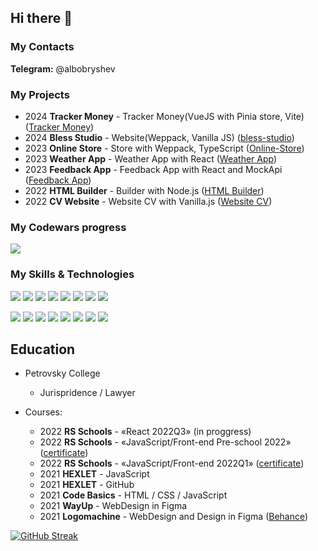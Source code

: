 ## Hi there 👋

### **My Contacts** ###
**Telegram:** @albobryshev 

### My Projects
+ 2024 **Tracker Money** - Tracker Money(VueJS with Pinia store, Vite) ([Tracker Money](https://github.com/AlexBob98/tracker-money/tree/dev))
+ 2024 **Bless Studio** - Website(Weppack, Vanilla JS) ([bless-studio](https://github.com/AlexBob98/bless-studio/tree/gh-pages))
+ 2023 **Online Store** - Store with Weppack, TypeScript ([Online-Store](https://github.com/AlexBob98/online-store))
+ 2023 **Weather App** - Weather App with React ([Weather App](https://github.com/AlexBob98/weather-app/tree/weather-app))
+ 2023 **Feedback App** - Feedback App with React and MockApi ([Feedback App](https://github.com/AlexBob98/feedback-app/tree/feedback-app))
+ 2022 **HTML Builder** - Builder with Node.js ([HTML Builder](https://github.com/AlexBob98/HTML-builder))
+ 2022 **CV Website** - Website CV with Vanilla.js ([Website CV](https://github.com/AlexBob98/rsschool-cv/tree/gh-pages))

### My Codewars progress
[![](https://www.codewars.com/users/AlexBob98/badges/small)](https://www.codewars.com/users/AlexBob98)  

### **My Skills & Technologies** ##
![](https://img.shields.io/badge/-HTML-black?style=for-the-badge&logo=HTML5&logoColor=red)
![](https://img.shields.io/badge/-CSS-black?style=for-the-badge&logo=CSS3&logoColor=blue)
![](https://img.shields.io/badge/-JavaScript-black?style=for-the-badge&logo=JavaScript&logoColor=yellow)
![](https://img.shields.io/badge/-TypeScript-black?style=for-the-badge&logo=TypeScript&logoColor=blue)
![](https://img.shields.io/badge/-React-black?style=for-the-badge&logo=React&logoColor=cyan)
![](https://img.shields.io/badge/-Node.JS-black?style=for-the-badge&logo=Node.JS&logoColor=lime)
![](https://img.shields.io/badge/-GitHub-black?style=for-the-badge&logo=GitHub&logoColor=white)
![](https://img.shields.io/badge/-Figma-black?style=for-the-badge&logo=Figma&logoColor=red)

![](https://img.shields.io/badge/-Vercel-black?style=for-the-badge&logo=Vercel&logoColor=red)
![](https://img.shields.io/badge/-Illustrator-black?style=for-the-badge&logo=AdobeIllustrator&logoColor=red)
![](https://img.shields.io/badge/-Photoshop-black?style=for-the-badge&logo=AdobePhotoshop&logoColor=blue)
![](https://img.shields.io/badge/-netlify-black?style=for-the-badge&logo=netlify&logoColor=cyan)
![](https://img.shields.io/badge/-DevTools-black?style=for-the-badge&logo=googlechrome&logoColor=yellow)
![](https://img.shields.io/badge/-Webpack-black?style=for-the-badge&logo=webpack&logoColor=lightblue)
![](https://img.shields.io/badge/-ESLint-black?style=for-the-badge&logo=ESLint&logoColor=purple)
![](https://img.shields.io/badge/-VS%20Code-black?style=for-the-badge&logo=visualstudiocode&logoColor=blue)

## **Education** ##
* Petrovsky College
    + Jurispridence / Lawyer

* Courses:
    + 2022 **RS Schools** - «React 2022Q3» (in proggress)
    + 2022 **RS Schools** - «JavaScript/Front-end Pre-school 2022» ([certificate](https://app.rs.school/certificate/2o2swiid))
    + 2022 **RS Schools** - «JavaScript/Front-end 2022Q1» ([certificate](https://app.rs.school/certificate/zfz5j9t8))
    + 2021 **HEXLET** - JavaScript
    + 2021 **HEXLET** - GitHub
    + 2021 **Code Basics** - HTML / CSS / JavaScript
    + 2021 **WayUp** - WebDesign in Figma
    + 2021 **Logomachine** - WebDesign and Design in Figma ([Behance](https://www.behance.net/albobryshev))
    
[![GitHub Streak](http://github-readme-streak-stats.herokuapp.com?user=AlexBob98&theme=dark&hide_border=true&date_format=j%20M%5B%20Y%5D)](https://git.io/streak-stats)


